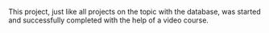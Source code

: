 This project, just like all projects on the topic with the database, was started and successfully completed with the help of a video course.
